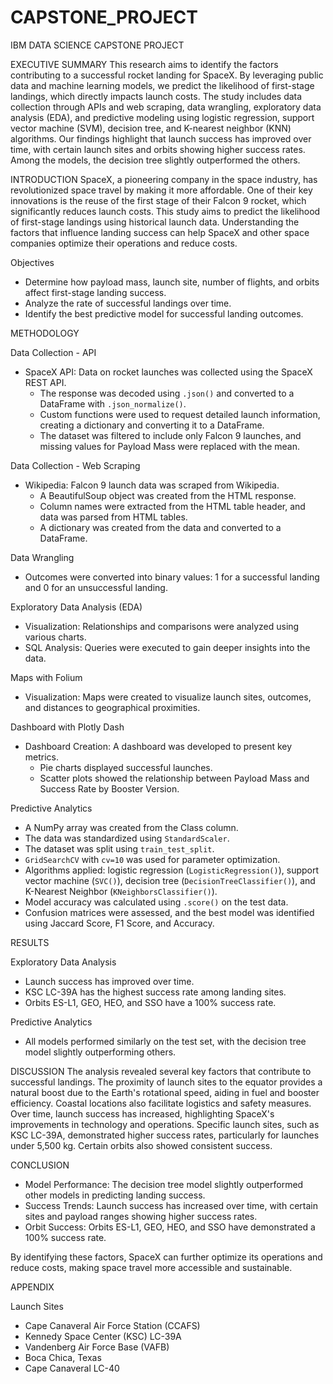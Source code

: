 # CAPSTONE_PROJECT
IBM DATA SCIENCE CAPSTONE PROJECT

EXECUTIVE SUMMARY
This research aims to identify the factors contributing to a successful rocket landing for SpaceX. By leveraging public data and machine learning models, we predict the likelihood of first-stage landings, which directly impacts launch costs. The study includes data collection through APIs and web scraping, data wrangling, exploratory data analysis (EDA), and predictive modeling using logistic regression, support vector machine (SVM), decision tree, and K-nearest neighbor (KNN) algorithms. Our findings highlight that launch success has improved over time, with certain launch sites and orbits showing higher success rates. Among the models, the decision tree slightly outperformed the others.

INTRODUCTION
SpaceX, a pioneering company in the space industry, has revolutionized space travel by making it more affordable. One of their key innovations is the reuse of the first stage of their Falcon 9 rocket, which significantly reduces launch costs. This study aims to predict the likelihood of first-stage landings using historical launch data. Understanding the factors that influence landing success can help SpaceX and other space companies optimize their operations and reduce costs.

Objectives
- Determine how payload mass, launch site, number of flights, and orbits affect first-stage landing success.
- Analyze the rate of successful landings over time.
- Identify the best predictive model for successful landing outcomes.

METHODOLOGY

Data Collection - API
- SpaceX API: Data on rocket launches was collected using the SpaceX REST API.
  - The response was decoded using `.json()` and converted to a DataFrame with `.json_normalize()`.
  - Custom functions were used to request detailed launch information, creating a dictionary and converting it to a DataFrame.
  - The dataset was filtered to include only Falcon 9 launches, and missing values for Payload Mass were replaced with the mean.

Data Collection - Web Scraping

- Wikipedia: Falcon 9 launch data was scraped from Wikipedia.
  - A BeautifulSoup object was created from the HTML response.
  - Column names were extracted from the HTML table header, and data was parsed from HTML tables.
  - A dictionary was created from the data and converted to a DataFrame.

Data Wrangling
- Outcomes were converted into binary values: 1 for a successful landing and 0 for an unsuccessful landing.

Exploratory Data Analysis (EDA)
- Visualization: Relationships and comparisons were analyzed using various charts.
- SQL Analysis: Queries were executed to gain deeper insights into the data.

Maps with Folium
- Visualization: Maps were created to visualize launch sites, outcomes, and distances to geographical proximities.

Dashboard with Plotly Dash
- Dashboard Creation: A dashboard was developed to present key metrics.
  - Pie charts displayed successful launches.
  - Scatter plots showed the relationship between Payload Mass and Success Rate by Booster Version.

Predictive Analytics
- A NumPy array was created from the Class column.
- The data was standardized using `StandardScaler`.
- The dataset was split using `train_test_split`.
- `GridSearchCV` with `cv=10` was used for parameter optimization.
- Algorithms applied: logistic regression (`LogisticRegression()`), support vector machine (`SVC()`), decision tree (`DecisionTreeClassifier()`), and K-Nearest Neighbor (`KNeighborsClassifier()`).
- Model accuracy was calculated using `.score()` on the test data.
- Confusion matrices were assessed, and the best model was identified using Jaccard Score, F1 Score, and Accuracy.

RESULTS

Exploratory Data Analysis
- Launch success has improved over time.
- KSC LC-39A has the highest success rate among landing sites.
- Orbits ES-L1, GEO, HEO, and SSO have a 100% success rate.

Predictive Analytics
- All models performed similarly on the test set, with the decision tree model slightly outperforming others.

DISCUSSION
The analysis revealed several key factors that contribute to successful landings. The proximity of launch sites to the equator provides a natural boost due to the Earth's rotational speed, aiding in fuel and booster efficiency. Coastal locations also facilitate logistics and safety measures. Over time, launch success has increased, highlighting SpaceX's improvements in technology and operations. Specific launch sites, such as KSC LC-39A, demonstrated higher success rates, particularly for launches under 5,500 kg. Certain orbits also showed consistent success.

CONCLUSION
- Model Performance: The decision tree model slightly outperformed other models in predicting landing success.
- Success Trends: Launch success has increased over time, with certain sites and payload ranges showing higher success rates.
- Orbit Success: Orbits ES-L1, GEO, HEO, and SSO have demonstrated a 100% success rate.

By identifying these factors, SpaceX can further optimize its operations and reduce costs, making space travel more accessible and sustainable.

APPENDIX

Launch Sites
- Cape Canaveral Air Force Station (CCAFS)
- Kennedy Space Center (KSC) LC-39A
- Vandenberg Air Force Base (VAFB)
- Boca Chica, Texas
- Cape Canaveral LC-40
